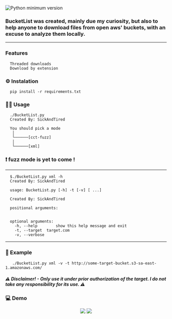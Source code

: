 
![Python minimum version](https://img.shields.io/badge/Python-3.10%2B-brightgreen)
### BucketList was created, mainly due my curiosity, but also to help anyone to download files from open aws' buckets, with an excuse to analyze them locally.

_____________________________________________________________________________________________________________________

### Features
      Threaded downloads
      Download by extension

### :gear: Instalation
      pip install -r requirements.txt

### :man_technologist: Usage 
      ./BucketList.py 
      Created By: SickAndTired

      You should pick a mode
       │ 
       └──────[cct-fuzz]
       │ 
       └──────[xml]

### :heavy_exclamation_mark: fuzz mode is yet to come !
_________________________________________       
       
      $./BucketList.py xml -h
      Created By: SickAndTired

      usage: BucketList.py [-h] -t [-v] [ ...]

      Created By: SickAndTired

      positional arguments:


      optional arguments:
        -h, --help        show this help message and exit
        -t, --target  target.com
        -v, --verbose
        
_________________________________________

### :receipt: Example
       ./BucketList.py xml -v -t http://some-target-bucket.s3-sa-east-1.amazonaws.com/


##### :warning: Disclaimer! - Only use it under prior authorization of the target. I do not take any responsibility for its use. :warning:

### :computer: Demo

<p align="center">
<img src="https://user-images.githubusercontent.com/78124142/209925389-b3fb6579-02d2-498c-b585-3aca51efccd7.gif" />

<img src="https://user-images.githubusercontent.com/78124142/209925381-57c36d72-baeb-4e95-9dbc-ff089a6f2f88.gif" />
</p>
